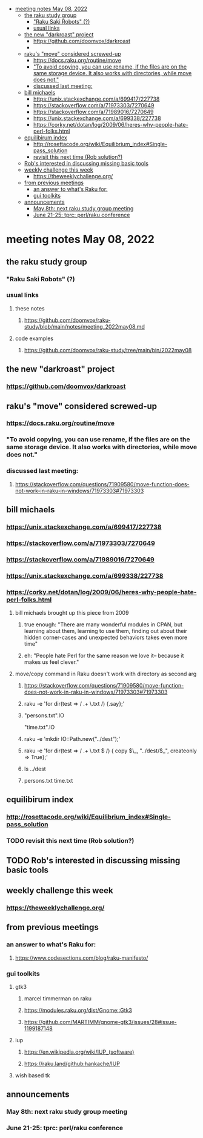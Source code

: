 - [meeting notes May 08, 2022](#orge80a599)
  - [the raku study group](#orgb1c5161)
    - ["Raku Saki Robots" (?)](#org64690b9)
    - [usual links](#org9d60153)
  - [the new "darkroast" project](#orge4400b4)
    - [<https://github.com/doomvox/darkroast>](#org1670d99)
    - [](#org1f05f52)
  - [raku's "move" considered screwed-up](#org93ef15d)
    - [<https://docs.raku.org/routine/move>](#org8b01218)
    - ["To avoid copying, you can use rename, if the files are on the same storage device. It also works with directories, while move does not."](#orgb07797c)
    - [discussed last meeting:](#org623f556)
  - [bill michaels](#org6fa2bc3)
    - [<https://unix.stackexchange.com/a/699417/227738>](#org8e11f13)
    - [<https://stackoverflow.com/a/71973303/7270649>](#orgf62a1d9)
    - [<https://stackoverflow.com/a/71989016/7270649>](#orgba3ec90)
    - [<https://unix.stackexchange.com/a/699338/227738>](#org311b62d)
    - [<https://corky.net/dotan/log/2009/06/heres-why-people-hate-perl-folks.html>](#org83099cc)
  - [equilibirum index](#org8e03ddd)
    - [<http://rosettacode.org/wiki/Equilibrium_index#Single-pass_solution>](#org189d556)
    - [revisit this next time (Rob solution?)](#orgbbbff7f)
  - [Rob's interested in discussing missing basic tools](#org9e9edf2)
  - [weekly challenge this week](#org571d780)
    - [<https://theweeklychallenge.org/>](#org2057688)
  - [from previous meetings](#orgf83de1b)
    - [an answer to what's Raku for:](#orgce1ef74)
    - [gui toolkits](#orgdf94bac)
  - [announcements](#org7b8e8d4)
    - [May 8th: next raku study group meeting](#org2d70923)
    - [June 21-25: tprc: perl/raku conference](#org1f0ee38)


<a id="orge80a599"></a>

# meeting notes May 08, 2022


<a id="orgb1c5161"></a>

## the raku study group


<a id="org64690b9"></a>

### "Raku Saki Robots" (?)


<a id="org9d60153"></a>

### usual links

1.  these notes

    1.  <https://github.com/doomvox/raku-study/blob/main/notes/meeting_2022may08.md>

2.  code examples

    1.  <https://github.com/doomvox/raku-study/tree/main/bin/2022may08>


<a id="orge4400b4"></a>

## the new "darkroast" project


<a id="org1670d99"></a>

### <https://github.com/doomvox/darkroast>


<a id="org1f05f52"></a>

### 


<a id="org93ef15d"></a>

## raku's "move" considered screwed-up


<a id="org8b01218"></a>

### <https://docs.raku.org/routine/move>


<a id="orgb07797c"></a>

### "To avoid copying, you can use rename, if the files are on the same storage device. It also works with directories, while move does not."


<a id="org623f556"></a>

### discussed last meeting:

1.  <https://stackoverflow.com/questions/71909580/move-function-does-not-work-in-raku-in-windows/71973303#71973303>


<a id="org6fa2bc3"></a>

## bill michaels


<a id="org8e11f13"></a>

### <https://unix.stackexchange.com/a/699417/227738>


<a id="orgf62a1d9"></a>

### <https://stackoverflow.com/a/71973303/7270649>


<a id="orgba3ec90"></a>

### <https://stackoverflow.com/a/71989016/7270649>


<a id="org311b62d"></a>

### <https://unix.stackexchange.com/a/699338/227738>


<a id="org83099cc"></a>

### <https://corky.net/dotan/log/2009/06/heres-why-people-hate-perl-folks.html>

1.  bill michaels brought up this piece from 2009

    1.  true enough: "There are many wonderful modules in CPAN, but learning about them, learning to use them, finding out about their hidden corner-cases and unexpected behaviors takes even more time"
    
    2.  eh: "People hate Perl for the same reason we love it&#x2013; because it makes us feel clever."

2.  move/copy command in Raku doesn't work with directory as second arg

    1.  <https://stackoverflow.com/questions/71909580/move-function-does-not-work-in-raku-in-windows/71973303#71973303>
    
    2.  raku -e 'for dir(test => / .+ \\.txt /) {.say};'
    
    3.  "persons.txt".IO
    
        "time.txt".IO
    
    4.  raku -e 'mkdir IO::Path.new("../dest");'
    
    5.  raku -e 'for dir(test => / .+ \\.txt $ /) { copy $\_, "../dest/$\_", createonly => True};'
    
    6.  ls ../dest
    
    7.  persons.txt time.txt


<a id="org8e03ddd"></a>

## equilibirum index


<a id="org189d556"></a>

### <http://rosettacode.org/wiki/Equilibrium_index#Single-pass_solution>


<a id="orgbbbff7f"></a>

### TODO revisit this next time (Rob solution?)


<a id="org9e9edf2"></a>

## TODO Rob's interested in discussing missing basic tools


<a id="org571d780"></a>

## weekly challenge this week


<a id="org2057688"></a>

### <https://theweeklychallenge.org/>


<a id="orgf83de1b"></a>

## from previous meetings


<a id="orgce1ef74"></a>

### an answer to what's Raku for:

1.  <https://www.codesections.com/blog/raku-manifesto/>


<a id="orgdf94bac"></a>

### gui toolkits

1.  gtk3

    1.  marcel timmerman on raku
    
    2.  <https://modules.raku.org/dist/Gnome::Gtk3>
    
    3.  <https://github.com/MARTIMM/gnome-gtk3/issues/28#issue-1199187148>

2.  iup

    1.  <https://en.wikipedia.org/wiki/IUP_(software)>
    
    2.  <https://raku.land/github:hankache/IUP>

3.  wish based tk


<a id="org7b8e8d4"></a>

## announcements


<a id="org2d70923"></a>

### May 8th: next raku study group meeting


<a id="org1f0ee38"></a>

### June 21-25: tprc: perl/raku conference
